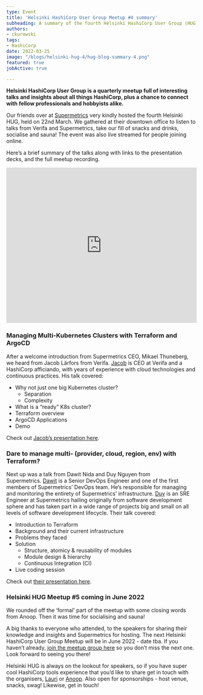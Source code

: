```yaml
---
type: Event
title: 'Helsinki HashiCorp User Group Meetup #4 summary'
subheading: A summary of the fourth Helsinki HashiCorp User Group (HUG) including presentations on Terraform, Kubernetes, and ArgoCD. 
authors:
- ckurowski
tags:
- HashiCorp
date: 2022-03-25
image: "/blogs/helsinki-hug-4/hug-blog-summary-4.png"
featured: true
jobActive: true

---
```

**Helsinki HashiCorp User Group is a quarterly meetup full of interesting talks and insights about all things HashiCorp, plus a chance to connect with fellow professionals and hobbyists alike.**

Our friends over at [Supermetrics](https://supermetrics.com/) very kindly hosted the fourth Helsinki HUG, held on 22nd March. We gathered at their downtown office to listen to talks from Verifa and Supermetrics, take our fill of snacks and drinks, socialise and sauna! The event was also live streamed for people joining online.

Here’s a brief summary of the talks along with links to the presentation decks, and the full meetup recording.

<iframe width="100%" height="410" src="https://www.youtube.com/embed/9X82WKkxF5U" title="YouTube video player" frameborder="0" allow="accelerometer; autoplay; clipboard-write; encrypted-media; gyroscope; picture-in-picture" allowfullscreen></iframe>


### Managing Multi-Kubernetes Clusters with Terraform and ArgoCD

After a welcome introduction from Supermetrics CEO, Mikael Thuneberg, we heard from Jacob Lärfors from Verifa. [Jacob](https://www.linkedin.com/in/jlarfors/) is CEO at Verifa and a HashiCorp afficiando, with years of experience with cloud technologies and continuous practices. His talk covered:

* Why not just one big Kubernetes cluster?
    * Separation
    * Complexity
* What is a “ready” K8s cluster?
* Terraform overview
* ArgoCD Applications
* Demo

Check out [Jacob’s presentation here](https://drive.google.com/file/d/1occxI7BYliW0t0GHA6tXrqdT0BOBG8W6/view?usp=sharing).

### **Dare to manage multi- (provider, cloud, region, env) with Terraform?**

Next up was a talk from Dawit Nida and Duy Nguyen from Supermetrics. [Dawit](https://www.linkedin.com/in/dawitnida/) is a Senior DevOps Engineer and one of the first members of Supermetrics’ DevOps team. He’s responsible for managing and monitoring the entirety of Supermetrics’ infrastructure. [Duy](https://www.linkedin.com/in/duy-nguyen-527ba756/) is an SRE Engineer at Supermetrics hailing originally from software development sphere and has taken part in a wide range of projects big and small on all levels of software development lifecycle. Their talk covered:

* Introduction to Terraform
* Background and their current infrastructure
* Problems they faced
* Solution
    * Structure, atomicy & reusability of modules
    * Module design & hierarchy
    * Continuous Integration (CI)
* Live coding session

Check out [their presentation here](https://drive.google.com/file/d/11DXY69rO8oAg61u6qOs5eHWRL7CckPdO/view?usp=sharing).

### **Helsinki HUG Meetup #5 coming in June 2022**

We rounded off the ‘formal’ part of the meetup with some closing words from Anoop. Then it was time for socialising and sauna!

A big thanks to everyone who attended, to the speakers for sharing their knowledge and insights and Supermetrics for hosting. The next Helsinki HashiCorp User Group Meetup will be in June 2022 - date tba. If you haven’t already, [join the meetup group here](https://www.meetup.com/helsinki-hashicorp-user-group/) so you don’t miss the next one. Look forward to seeing you there!

Helsinki HUG is always on the lookout for speakers, so if you have super cool HashiCorp tools experience that you’d like to share get in touch with the organisers, [Lauri](https://www.linkedin.com/in/lauri-suomalainen/) or [Anoop](https://www.linkedin.com/in/anoopvijayan/). Also open for sponsorships - host venue, snacks, swag! Likewise, get in touch!